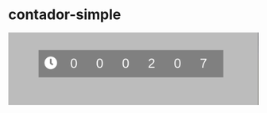 # contador-simple
![screenshoot](https://github.com/xilen0x/contador-simple/blob/master/Screenshot%20from%202020-04-14%2021-52-08.png)
